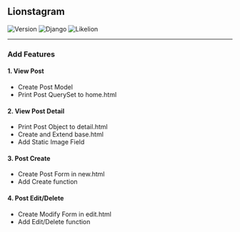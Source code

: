 Lionstagram
---
![Version](https://img.shields.io/badge/Version-1.0.4-green.svg) ![Django](https://img.shields.io/badge/Python-Django-darkgreen.svg) ![Likelion](https://img.shields.io/badge/Likelion-MJU(Seoul)-informational.svg)

---
### Add Features
#### 1. View Post
- Create Post Model
- Print Post QuerySet to home.html
#### 2. View Post Detail
- Print Post Object to detail.html
- Create and Extend base.html
- Add Static Image Field
#### 3. Post Create
- Create Post Form in new.html
- Add Create function
#### 4. Post Edit/Delete
- Create Modify Form in edit.html
- Add Edit/Delete function
